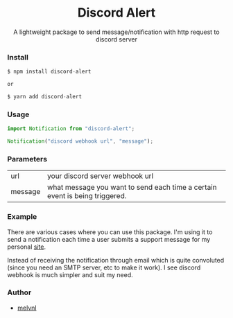 <h1 align='center'> Discord Alert</h1>

<p align='center'>A lightweight package to send message/notification with http request to discord server

### Install

```js
$ npm install discord-alert

or

$ yarn add discord-alert

```

### Usage

```js
import Notification from "discord-alert";

Notification("discord webhook url", "message");
```

### Parameters

<table>
<tr>
<td>
url
</td>
<td>
 your discord server webhook url
</td>
</tr>
<tr>
<td>
message
</td>
<td>
 what message you want to send each time a certain event is being triggered.
</td>
</tr>
</table>

### Example

There are various cases where you can use this package. I'm using it to send a notification each time a user submits a support message for my personal [site](https://www.melvinliu.com/support).

Instead of receiving the notification through email which is quite convoluted (since you need an SMTP server, etc to make it work). I see discord webhook is much simpler and suit my need.

### Author

- [melvnl](https://github.com/melvnl/)
